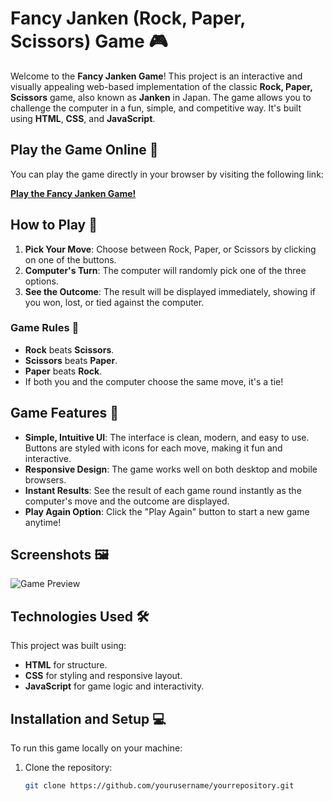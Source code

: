 # Fancy Janken (Rock, Paper, Scissors) Game 🎮

Welcome to the **Fancy Janken Game**! This project is an interactive and visually appealing web-based implementation of the classic **Rock, Paper, Scissors** game, also known as **Janken** in Japan. The game allows you to challenge the computer in a fun, simple, and competitive way. It's built using **HTML**, **CSS**, and **JavaScript**.

## Play the Game Online 🎉

You can play the game directly in your browser by visiting the following link:

[**Play the Fancy Janken Game!**](https://yourusername.github.io/yourrepository/janken.html)

## How to Play 🎲

1. **Pick Your Move**: Choose between Rock, Paper, or Scissors by clicking on one of the buttons.
2. **Computer's Turn**: The computer will randomly pick one of the three options.
3. **See the Outcome**: The result will be displayed immediately, showing if you won, lost, or tied against the computer.

### Game Rules 📜
- **Rock** beats **Scissors**.
- **Scissors** beats **Paper**.
- **Paper** beats **Rock**.
- If both you and the computer choose the same move, it's a tie!

## Game Features 🎨

- **Simple, Intuitive UI**: The interface is clean, modern, and easy to use. Buttons are styled with icons for each move, making it fun and interactive.
- **Responsive Design**: The game works well on both desktop and mobile browsers.
- **Instant Results**: See the result of each game round instantly as the computer's move and the outcome are displayed.
- **Play Again Option**: Click the "Play Again" button to start a new game anytime!

## Screenshots 🖼️

![Game Preview](https://yourimageurl.com/screenshot.png)

## Technologies Used 🛠️

This project was built using:
- **HTML** for structure.
- **CSS** for styling and responsive layout.
- **JavaScript** for game logic and interactivity.

## Installation and Setup 💻

To run this game locally on your machine:

1. Clone the repository:
   ```bash
   git clone https://github.com/yourusername/yourrepository.git
